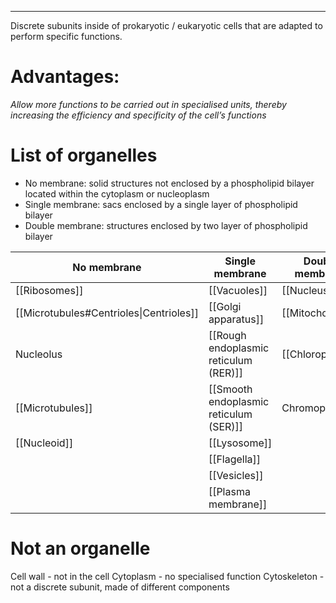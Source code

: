 ___
Discrete subunits inside of prokaryotic / eukaryotic cells that are adapted to perform specific functions.
# Advantages:
*Allow more functions to be carried out in specialised units, thereby increasing the efficiency and specificity of the cell’s functions*
# List of organelles
- No membrane: solid structures not enclosed by a phospholipid bilayer located within the cytoplasm or nucleoplasm
- Single membrane: sacs enclosed by a single layer of phospholipid bilayer
- Double membrane: structures enclosed by two layer of phospholipid bilayer

| No membrane                             | Single membrane                        | Double membrane  |
| --------------------------------------- | -------------------------------------- | ---------------- |
| [[Ribosomes]]                           | [[Vacuoles]]                           | [[Nucleus]]      |
| [[Microtubules#Centrioles\|Centrioles]] | [[Golgi apparatus]]                    | [[Mitochondria]] |
| Nucleolus                               | [[Rough endoplasmic reticulum (RER)]]  | [[Chloroplast]]  |
| [[Microtubules]]                        | [[Smooth endoplasmic reticulum (SER)]] | Chromoplast      |
| [[Nucleoid]]                            | [[Lysosome]]                           |                  |
|                                         | [[Flagella]]                           |                  |
|                                         | [[Vesicles]]                           |                  |
|                                         | [[Plasma membrane]]                    |                  |
# Not an organelle
Cell wall - not in the cell
Cytoplasm - no specialised function
Cytoskeleton - not a discrete subunit, made of different components